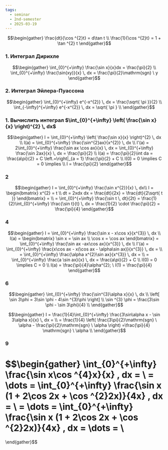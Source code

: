 ```yaml
---
tags:
  - seminar
  - 2nd-semester
  - 2025-03-19
---
```


$$\begin{gather}
\frac{dt}{\cos ^{2}t} = d\tan t \\
\frac{1}{\cos ^{2}t} = 1 + \tan ^{2} t
\end{gather}$$

### 1. Интеграл Дирихле


$$\begin{gather}
\int_{0}^{+\infty} \frac{\sin x}{x}dx = \frac{\pi}{2} \\
\int_{0}^{+\infty} \frac{\sin(xy)}{x} \, dx = \frac{\pi}{2}\mathrm{sgn} \ y
\end{gather}$$

### 2. Интеграл Эйлера-Пуассона

$$\begin{gather}
\int_{0}^{+\infty} e^{-x^{2}} \, dx = \frac{\sqrt{ \pi }}{2} \\
\int_{-\infty}^{+\infty} e^{-x^{2}} \, dx = \sqrt{ \pi } \\
\end{gather}$$

### 1. Вычислить интеграл $\int_{0}^{+\infty} \left( \frac{\sin x}{x} \right)^{2} \, dx$

$$\begin{gather}
I = \int_{0}^{+\infty} \left( \frac{\sin x}{x} \right)^{2} \, dx \\
I(a) = \int_{0}^{+\infty} \frac{\sin^{2}ax}{x^{2}} \, dx \\
I'(a) = 2\int_{0}^{+\infty} \frac{\sin ax \cos ax}{x} \, dx = \int_{0}^{+\infty} \frac{\sin 2ax}{x} \, dx = \frac{\pi}{2} \\
I(a) = \frac{\pi}{2}\int da  = \frac{a\pi}{2} + C \left.=\right|_{a = 1} \frac{\pi}{2} + C \\
I(0) = 0 \implies C = 0 \implies \\
I = \frac{\pi}{2}
\end{gather}$$

### 2

$$\begin{gather}
I = \int_{0}^{+\infty} \frac{\sin x^{2}}{x} \, dx\\
I = \begin{bmatrix}
x^{2} = t \\
dt = 2xdx
dx = \frac{dt}{2x} = \frac{dt}{2\sqrt{ t }}
\end{bmatrix} = \\
= \int_{0}^{+\infty} \frac{\sin t \, dt}{2t} = \frac{1}{2}\int_{0}^{+\infty} \frac{\sin t}{t} \, dx = \frac{1}{2} \cdot \frac{\pi}{2} = \frac{\pi}{4}
\end{gather}$$

### 4

$$\begin{gather}
I = \int_{0}^{+\infty} \frac{\sin x - x\cos x}{x^{3}} \, dx  \\
I(a) = \begin{bmatrix}
\sin x = \sin ax \\
\cos x = \cos ax
\end{bmatrix} = \int_{0}^{+\infty} \frac{\sin ax -ax\cos ax}{x^{3}} \, dx \\
I'(a) = \int_{0}^{+\infty} \frac{x\cos ax - x(\cos ax - \alpha\sin ax)}{x^{3}} \, dx = \\
= \int_{0}^{+\infty} \frac{\alpha x^{2}\sin ax}{x^{3}} \, dx = \\
= \int_{0}^{+\infty} \frac{a \sin ax}{x} \, dx = \frac{a\pi}{2} + C \\
I(0) = 0 \implies C = 0 \\
I(a) = \frac{\pi}{4}\alpha^{2}; \ I(1) = \frac{\pi}{4}
\end{gather}$$

### 6

$$\begin{gather}
\int_{0}^{+\infty} \frac{\sin^{3}\alpha x}{x} \, dx  \\
\left[ \sin 3\phi = 3\sin \phi - 4\sin ^{3}\phi \right]  \\
\sin ^{3} \phi = \frac{3\sin \phi - \sin 3\phi}{4} \\
\end{gather}$$

$$\begin{gather}
I = \frac{1}{4}\int_{0}^{+\infty} \frac{3\sin\alpha x - \sin 3\alpha x}{x}  \, dx = \\
= \frac{1}{4} \left( \frac{3\pi}{2}\mathrm{sgn} \ \alpha - \frac{\pi}{2}\mathrm{sgn} \ \alpha \right) =\frac{\pi}{4} \mathrm{sgn} \ \alpha \\
\end{gather}$$

### 9

$$\begin{gather}
\int_{0}^{+\infty} \frac{\sin x\cos ^{4}x}{x} \, dx = \\
= \dots = \int_{0}^{+\infty} \frac{\sin x (1 + 2\cos 2x + \cos ^{2}2x)}{4x} \, dx = \\
= \dots = \int_{0}^{+\infty} \frac{\sin x (1 + 2\cos 2x + \cos ^{2}2x)}{4x} \, dx = \dots = \\
= 
\end{gather}$$